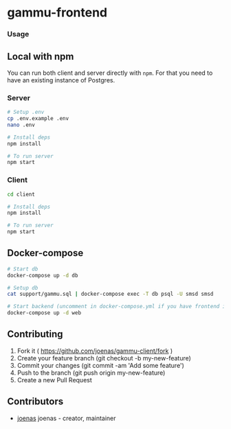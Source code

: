 # gammu-frontend

### Usage


## Local with npm

You can run both client and server directly with `npm`. For that you need to have an existing instance of Postgres.

### Server

```bash
# Setup .env
cp .env.example .env
nano .env

# Install deps
npm install

# To run server
npm start
```

### Client

```bash
cd client

# Install deps
npm install

# To run server
npm start
```

## Docker-compose

```bash
# Start db
docker-compose up -d db

# Setup db
cat support/gammu.sql | docker-compose exec -T db psql -U smsd smsd

# Start backend (uncomment in docker-compose.yml if you have frontend in /public)
docker-compose up -d web
```


## Contributing

1. Fork it ( https://github.com/joenas/gammu-client/fork )
2. Create your feature branch (git checkout -b my-new-feature)
3. Commit your changes (git commit -am 'Add some feature')
4. Push to the branch (git push origin my-new-feature)
5. Create a new Pull Request

## Contributors

- [joenas](https://github.com/joenas) joenas - creator, maintainer

